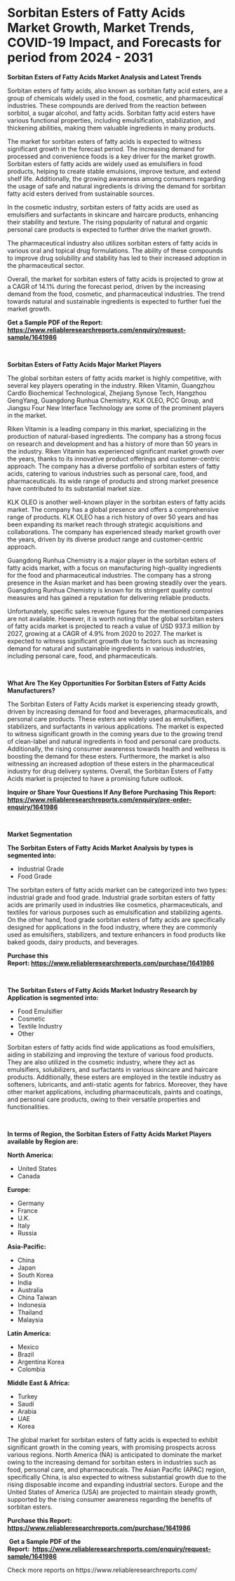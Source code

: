 <p><h1>Sorbitan Esters of Fatty Acids Market Growth, Market Trends, COVID-19 Impact, and Forecasts for period from 2024 - 2031</h1></p><p><strong>Sorbitan Esters of Fatty Acids Market Analysis and Latest Trends</strong></p>
<p><p>Sorbitan esters of fatty acids, also known as sorbitan fatty acid esters, are a group of chemicals widely used in the food, cosmetic, and pharmaceutical industries. These compounds are derived from the reaction between sorbitol, a sugar alcohol, and fatty acids. Sorbitan fatty acid esters have various functional properties, including emulsification, stabilization, and thickening abilities, making them valuable ingredients in many products.</p><p>The market for sorbitan esters of fatty acids is expected to witness significant growth in the forecast period. The increasing demand for processed and convenience foods is a key driver for the market growth. Sorbitan esters of fatty acids are widely used as emulsifiers in food products, helping to create stable emulsions, improve texture, and extend shelf life. Additionally, the growing awareness among consumers regarding the usage of safe and natural ingredients is driving the demand for sorbitan fatty acid esters derived from sustainable sources.</p><p>In the cosmetic industry, sorbitan esters of fatty acids are used as emulsifiers and surfactants in skincare and haircare products, enhancing their stability and texture. The rising popularity of natural and organic personal care products is expected to further drive the market growth.</p><p>The pharmaceutical industry also utilizes sorbitan esters of fatty acids in various oral and topical drug formulations. The ability of these compounds to improve drug solubility and stability has led to their increased adoption in the pharmaceutical sector.</p><p>Overall, the market for sorbitan esters of fatty acids is projected to grow at a CAGR of 14.1% during the forecast period, driven by the increasing demand from the food, cosmetic, and pharmaceutical industries. The trend towards natural and sustainable ingredients is expected to further fuel the market growth.</p></p>
<p><strong>Get a Sample PDF of the Report:&nbsp; <a href="https://www.reliableresearchreports.com/enquiry/request-sample/1641986">https://www.reliableresearchreports.com/enquiry/request-sample/1641986</a></strong></p>
<p>&nbsp;</p>
<p><strong>Sorbitan Esters of Fatty Acids Major Market Players</strong></p>
<p><p>The global sorbitan esters of fatty acids market is highly competitive, with several key players operating in the industry. Riken Vitamin, Guangzhou Cardlo Biochemical Technological, Zhejiang Synose Tech, Hangzhou GengYang, Guangdong Runhua Chemistry, KLK OLEO, PCC Group, and Jiangsu Four New Interface Technology are some of the prominent players in the market.</p><p>Riken Vitamin is a leading company in this market, specializing in the production of natural-based ingredients. The company has a strong focus on research and development and has a history of more than 50 years in the industry. Riken Vitamin has experienced significant market growth over the years, thanks to its innovative product offerings and customer-centric approach. The company has a diverse portfolio of sorbitan esters of fatty acids, catering to various industries such as personal care, food, and pharmaceuticals. Its wide range of products and strong market presence have contributed to its substantial market size.</p><p>KLK OLEO is another well-known player in the sorbitan esters of fatty acids market. The company has a global presence and offers a comprehensive range of products. KLK OLEO has a rich history of over 50 years and has been expanding its market reach through strategic acquisitions and collaborations. The company has experienced steady market growth over the years, driven by its diverse product range and customer-centric approach.</p><p>Guangdong Runhua Chemistry is a major player in the sorbitan esters of fatty acids market, with a focus on manufacturing high-quality ingredients for the food and pharmaceutical industries. The company has a strong presence in the Asian market and has been growing steadily over the years. Guangdong Runhua Chemistry is known for its stringent quality control measures and has gained a reputation for delivering reliable products.</p><p>Unfortunately, specific sales revenue figures for the mentioned companies are not available. However, it is worth noting that the global sorbitan esters of fatty acids market is projected to reach a value of USD 937.3 million by 2027, growing at a CAGR of 4.9% from 2020 to 2027. The market is expected to witness significant growth due to factors such as increasing demand for natural and sustainable ingredients in various industries, including personal care, food, and pharmaceuticals.</p></p>
<p>&nbsp;</p>
<p><strong>What Are The Key Opportunities For Sorbitan Esters of Fatty Acids Manufacturers?</strong></p>
<p><p>The Sorbitan Esters of Fatty Acids market is experiencing steady growth, driven by increasing demand for food and beverages, pharmaceuticals, and personal care products. These esters are widely used as emulsifiers, stabilizers, and surfactants in various applications. The market is expected to witness significant growth in the coming years due to the growing trend of clean-label and natural ingredients in food and personal care products. Additionally, the rising consumer awareness towards health and wellness is boosting the demand for these esters. Furthermore, the market is also witnessing an increased adoption of these esters in the pharmaceutical industry for drug delivery systems. Overall, the Sorbitan Esters of Fatty Acids market is projected to have a promising future outlook.</p></p>
<p><strong>Inquire or Share Your Questions If Any Before Purchasing This Report: <a href="https://www.reliableresearchreports.com/enquiry/pre-order-enquiry/1641986">https://www.reliableresearchreports.com/enquiry/pre-order-enquiry/1641986</a></strong></p>
<p>&nbsp;</p>
<p><strong>Market Segmentation</strong></p>
<p><strong>The Sorbitan Esters of Fatty Acids Market Analysis by types is segmented into:</strong></p>
<p><ul><li>Industrial Grade</li><li>Food Grade</li></ul></p>
<p><p>The sorbitan esters of fatty acids market can be categorized into two types: industrial grade and food grade. Industrial grade sorbitan esters of fatty acids are primarily used in industries like cosmetics, pharmaceuticals, and textiles for various purposes such as emulsification and stabilizing agents. On the other hand, food grade sorbitan esters of fatty acids are specifically designed for applications in the food industry, where they are commonly used as emulsifiers, stabilizers, and texture enhancers in food products like baked goods, dairy products, and beverages.</p></p>
<p><strong>Purchase this Report:&nbsp;<a href="https://www.reliableresearchreports.com/purchase/1641986">https://www.reliableresearchreports.com/purchase/1641986</a></strong></p>
<p>&nbsp;</p>
<p><strong>The Sorbitan Esters of Fatty Acids Market Industry Research by Application is segmented into:</strong></p>
<p><ul><li>Food Emulsifier</li><li>Cosmetic</li><li>Textile Industry</li><li>Other</li></ul></p>
<p><p>Sorbitan esters of fatty acids find wide applications as food emulsifiers, aiding in stabilizing and improving the texture of various food products. They are also utilized in the cosmetic industry, where they act as emulsifiers, solubilizers, and surfactants in various skincare and haircare products. Additionally, these esters are employed in the textile industry as softeners, lubricants, and anti-static agents for fabrics. Moreover, they have other market applications, including pharmaceuticals, paints and coatings, and personal care products, owing to their versatile properties and functionalities.</p></p>
<p>&nbsp;</p>
<p><strong>In terms of Region, the Sorbitan Esters of Fatty Acids Market Players available by Region are:</strong></p>
<p>
    <p> <strong> North America: </strong>
        <ul>
            <li>United States</li>
            <li>Canada</li>
        </ul>
        </p> 
    <p> <strong> Europe: </strong>
        <ul>
            <li>Germany</li>
            <li>France</li>
            <li>U.K.</li>
            <li>Italy</li>
            <li>Russia</li>
        </ul>
        </p> 
    <p> <strong> Asia-Pacific: </strong>
        <ul>
            <li>China</li>
            <li>Japan</li>
            <li>South Korea</li>
            <li>India</li>
            <li>Australia</li>
            <li>China Taiwan</li>
            <li>Indonesia</li>
            <li>Thailand</li>
            <li>Malaysia</li>
        </ul>
        </p> 
    <p> <strong> Latin America: </strong>
        <ul>
            <li>Mexico</li>
            <li>Brazil</li>
            <li>Argentina Korea</li>
            <li>Colombia</li>
        </ul>
        </p> 
    <p> <strong> Middle East & Africa: </strong>
        <ul>
            <li>Turkey</li>
            <li>Saudi</li>
            <li>Arabia</li>
            <li>UAE</li>
            <li>Korea</li>
        </ul>
    </p>
    </p>
<p><p>The global market for sorbitan esters of fatty acids is expected to exhibit significant growth in the coming years, with promising prospects across various regions. North America (NA) is anticipated to dominate the market owing to the increasing demand for sorbitan esters in industries such as food, personal care, and pharmaceuticals. The Asian Pacific (APAC) region, specifically China, is also expected to witness substantial growth due to the rising disposable income and expanding industrial sectors. Europe and the United States of America (USA) are projected to maintain steady growth, supported by the rising consumer awareness regarding the benefits of sorbitan esters.</p></p>
<p><strong>Purchase this Report: <a href="https://www.reliableresearchreports.com/purchase/1641986">https://www.reliableresearchreports.com/purchase/1641986</a></strong></p>
<p>&nbsp;<strong>Get a Sample PDF of the Report:&nbsp;&nbsp;<a href="https://www.reliableresearchreports.com/enquiry/request-sample/1641986">https://www.reliableresearchreports.com/enquiry/request-sample/1641986</a></strong></p>
<p><strong></strong></p>
<p>Check more reports on https://www.reliableresearchreports.com/</p>
